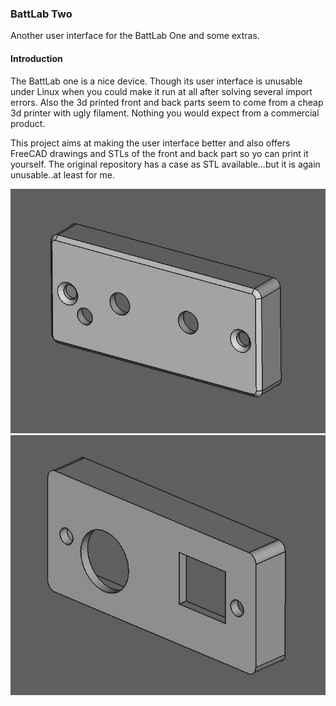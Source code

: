### BattLab Two

Another user interface for the BattLab One and some extras.

#### Introduction

The BattLab one is a nice device. Though its user interface is unusable under Linux when you could make it run at all after solving several import errors.
Also the 3d printed front and back parts seem to come from a cheap 3d printer with ugly filament. Nothing you would expect from a commercial product.

This project aims at making the user interface better and also offers FreeCAD drawings and STLs of the front and back part so yo can print it yourself.
The original repository has a case as STL available...but it is again unusable..at least for me.

![Front Cover in FreeCAD](images/front_cover_freecad.jpg)
![Back Cover in FreeCAD](images/back_cover_freecad.jpg)
